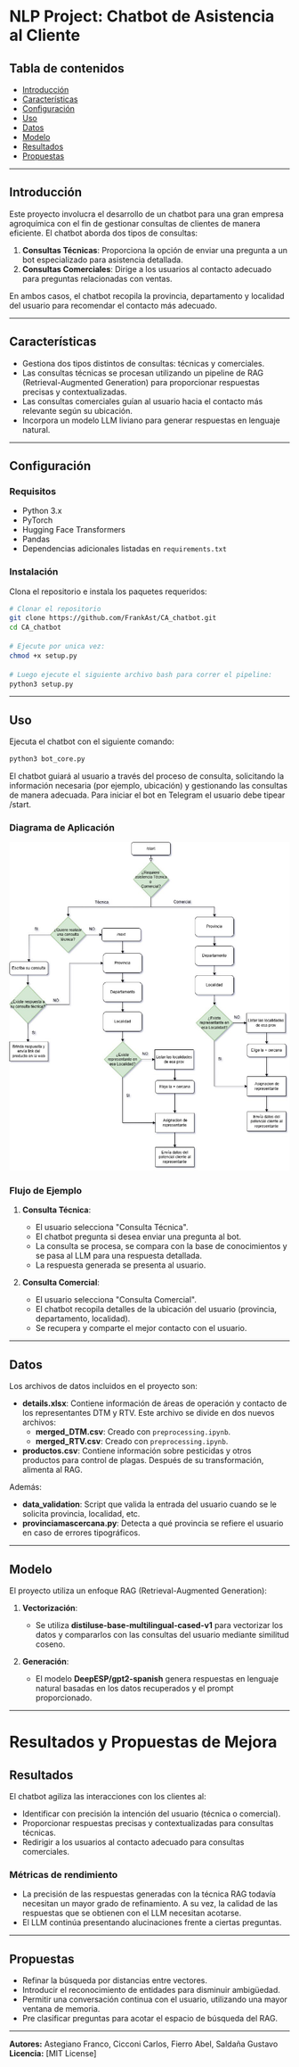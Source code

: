 # NLP Project: Chatbot de Asistencia al Cliente

## Tabla de contenidos
- [Introducción](#introducción)
- [Características](#características)
- [Configuración](#configuración)
- [Uso](#uso)
- [Datos](#datos)
- [Modelo](#modelo)
- [Resultados](#resultados)
- [Propuestas](#propuestas)


---

## Introducción
Este proyecto involucra el desarrollo de un chatbot para una gran empresa agroquímica con el fin de gestionar consultas de clientes de manera eficiente. El chatbot aborda dos tipos de consultas:

1. **Consultas Técnicas**: Proporciona la opción de enviar una pregunta a un bot especializado para asistencia detallada.
2. **Consultas Comerciales**: Dirige a los usuarios al contacto adecuado para preguntas relacionadas con ventas.

En ambos casos, el chatbot recopila la provincia, departamento y localidad del usuario para recomendar el contacto más adecuado.

---

## Características
- Gestiona dos tipos distintos de consultas: técnicas y comerciales.
- Las consultas técnicas se procesan utilizando un pipeline de RAG (Retrieval-Augmented Generation) para proporcionar respuestas precisas y contextualizadas.
- Las consultas comerciales guían al usuario hacia el contacto más relevante según su ubicación.
- Incorpora un modelo LLM liviano para generar respuestas en lenguaje natural.

---

## Configuración

### Requisitos
- Python 3.x
- PyTorch
- Hugging Face Transformers
- Pandas
- Dependencias adicionales listadas en `requirements.txt`

### Instalación
Clona el repositorio e instala los paquetes requeridos:

```bash
# Clonar el repositorio
git clone https://github.com/FrankAst/CA_chatbot.git
cd CA_chatbot

# Ejecute por unica vez:
chmod +x setup.py

# Luego ejecute el siguiente archivo bash para correr el pipeline:
python3 setup.py
```

---

## Uso

Ejecuta el chatbot con el siguiente comando:

```bash
python3 bot_core.py
```

El chatbot guiará al usuario a través del proceso de consulta, solicitando la información necesaria (por ejemplo, ubicación) y gestionando las consultas de manera adecuada.
Para iniciar el bot en Telegram el usuario debe tipear /start. 

### Diagrama de Aplicación
![Chatbot flow](extra/diagram.jpeg "Diagrama de Aplicación")

### Flujo de Ejemplo
1. **Consulta Técnica**:
   - El usuario selecciona "Consulta Técnica".
   - El chatbot pregunta si desea enviar una pregunta al bot.
   - La consulta se procesa, se compara con la base de conocimientos y se pasa al LLM para una respuesta detallada.
   - La respuesta generada se presenta al usuario.

2. **Consulta Comercial**:
   - El usuario selecciona "Consulta Comercial".
   - El chatbot recopila detalles de la ubicación del usuario (provincia, departamento, localidad).
   - Se recupera y comparte el mejor contacto con el usuario.


---

## Datos
Los archivos de datos incluidos en el proyecto son:
- **details.xlsx**: Contiene información de áreas de operación y contacto de los representantes DTM y RTV. Este archivo se divide en dos nuevos archivos:
   - **merged_DTM.csv**: Creado con `preprocessing.ipynb`.
   - **merged_RTV.csv**: Creado con `preprocessing.ipynb`.
- **productos.csv**: Contiene información sobre pesticidas y otros productos para control de plagas. Después de su transformación, alimenta al RAG.

Además:
- **data_validation**: Script que valida la entrada del usuario cuando se le solicita provincia, localidad, etc.
- **provinciamascercana.py**: Detecta a qué provincia se refiere el usuario en caso de errores tipográficos.

---

## Modelo
El proyecto utiliza un enfoque RAG (Retrieval-Augmented Generation):

1. **Vectorización**:
   - Se utiliza **distiluse-base-multilingual-cased-v1** para vectorizar los datos y compararlos con las consultas del usuario mediante similitud coseno.
   
2. **Generación**:
   - El modelo **DeepESP/gpt2-spanish** genera respuestas en lenguaje natural basadas en los datos recuperados y el prompt proporcionado.

---

# Resultados y Propuestas de Mejora

## Resultados

El chatbot agiliza las interacciones con los clientes al:

* Identificar con precisión la intención del usuario (técnica o comercial).
* Proporcionar respuestas precisas y contextualizadas para consultas técnicas.
* Redirigir a los usuarios al contacto adecuado para consultas comerciales.

### Métricas de rendimiento

* La precisión de las respuestas generadas con la técnica RAG todavía necesitan un mayor grado de refinamiento. A su vez, la calidad de las respuestas que se obtienen con el LLM necesitan acotarse.
* El LLM continúa presentando alucinaciones frente a ciertas preguntas.

---

## Propuestas

* Refinar la búsqueda por distancias entre vectores.
* Introducir el reconocimiento de entidades para disminuir ambigüedad.
* Permitir una conversación continua con el usuario, utilizando una mayor ventana de memoria.
* Pre clasificar preguntas para acotar el espacio de búsqueda del RAG.
---


**Autores:** Astegiano Franco, Cicconi Carlos, Fierro Abel, Saldaña Gustavo
**Licencia:** [MIT License]
